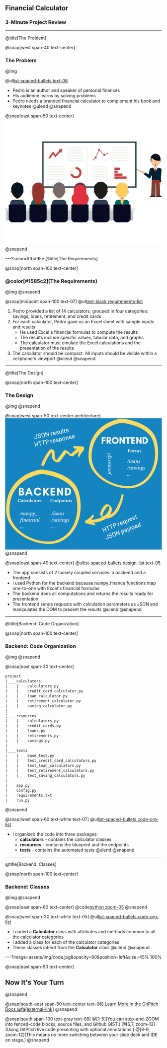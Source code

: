 ## Financial Calculator
### 3-Minute Project Review


---
@title[The Problem]

@snap[west span-40 text-center]
### The Problem
@img[](assets/img/yellow-ruler.png)

@ul[list-spaced-bullets text-06](false)
- Pedro is an author and speaker of personal finances
- His audience learns by solving problems
- Pedro needs a branded financial calculator to complement his book and keynotes
@ulend
@snapend

@snap[east span-50 text-center]
![IMAGE](assets/img/presentation.png)
@snapend


---?color=#fbd95e
@title[The Requirements]

@snap[north span-100 text-center]
### @color[#1585c2](The Requirements)
@img[](assets/img/white-ruler.png)
@snapend

@snap[midpoint span-100 text-07]
@ol[text-black requirements-list](false)
1. Pedro provided a list of 14 calculators, grouped in four categories:  savings, loans, retirement, and credit cards
2. For each calculator, Pedro gave us an Excel sheet with sample inputs and results
    - He used Excel's financial formulas to compute the results
    - The results include specific values, tabular data, and graphs
    - The calculator must emulate the Excel calculations and the presentation of the results
3. The calculator should be compact.  All inputs should be visible within a cellphone's viewport
@olend
@snapend


---
@title[The Design]

@snap[north span-100 text-center]
### The Design
@img[](assets/img/yellow-ruler.png)
@snapend

@snap[west span-50 text-center architecture]
![IMAGE](assets/img/architecture.png)
@snapend

@snap[east span-40 text-center]
@ul[list-spaced-bullets design-list text-05](false)
- The app consists of 2 loosely coupled services: a backend and a frontend
- I used Python for the backend because numpy_finance functions map one-to-one with Excel's financial formulas
- The backend does all computations and returns the results ready for presentation
- The frontend sends requests with calculation parameters as JSON and manipulates the DOM to present the results
@ulend
@snapend

---
@title[Backend: Code Organization]

@snap[north span-100 text-center]
### Backend: Code Organization
@img[](assets/img/blue-ruler.png)
@snapend

@snap[east span-30 text-center]
``` zoom-05 file-structure
project
|____calculators
|    |    calculators.py
|    |    credit_card_calculator.py
|    |    loan_calculator.py
|    |    retirement_calculator.py
|    |    saving_calculator.py
|
|____resources
|    |    calculators.py
|    |    credit_cards.py
|    |    loans.py
|    |    retirements.py
|    |    savings.py
|
|____tests
|    |    base_test.py
|    |    test_credit_card_calculators.py
|    |    test_loan_calculators.py
|    |    test_retirement_calculators.py
|    |    test_saving_calculators.py
|
|    app.py
|    config.py
|    requirements.txt
|    run.py
```
@snapend

@snap[west span-60 text-white text-07]
@ul[list-spaced-bullets code-org-list](false)
- I organized the code into three packages:
    - **calculators** - contains the calculator classes
    - **resources** - contains the blueprint and the endpoints
    - **tests** - contains the automated tests
@ulend
@snapend


---
@title[Backend: Classes]

@snap[north span-100 text-center]
### Backend: Classes
@img[](assets/img/blue-ruler.png)
@snapend

@snap[east span-60 text-center]
@code[python zoom-05](calculators/calculator.py?tags=calculator_class)
@snapend

@snap[west span-30 text-white text-05]
@ul[list-spaced-bullets code-org-list](false)
- I coded a **Calculator** class with attributes and methods common to all the calculator categories
- I added a class for each of the calculator categories
- These classes inherit from the **Calculator** class
@ulend
@snapend


---?image=assets/img/code.jpg&opacity=60&position=left&size=45% 100%

@snap[east span-50 text-center]
## Now It's **Your** Turn
@snapend

@snap[south-east span-50 text-center text-06]
[Learn More in the GitPitch Docs @fa[external-link]](https://gitpitch.com/docs)
@snapend

@snap[south span-100 text-gray text-08]
@[1-5](You can step-and-ZOOM into fenced-code blocks, source files, and Github GIST.)
@[6,7, zoom-13](Using GitPitch live code presenting with optional annotations.)
@[8-9, zoom-12](This means no more switching between your slide deck and IDE on stage.)
@snapend

